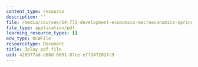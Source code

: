 ```yaml
---
content_type: resource
description: ''
file: /media/courses/14-772-development-economics-macroeconomics-spring-2013/426977ade08d609187eee7f347262fc9_0hA7nbRzOy0.pdf
file_type: application/pdf
learning_resource_types: []
ocw_type: OCWFile
resourcetype: Document
title: 3play pdf file
uid: 426977ad-e08d-6091-87ee-e7f347262fc9
---
```

